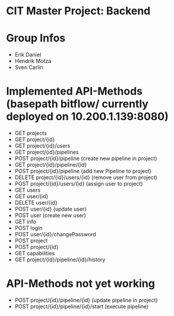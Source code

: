 # CIT Master Project: Backend

# Group Infos

* Erik Daniel
* Hendrik Motza
* Sven Carlin

# Implemented API-Methods (basepath bitflow/ currently deployed on 10.200.1.139:8080)

* GET projects
* GET project/{id}
* GET project/{id}/users
* GET project/{id}/pipelines
* POST project/{id}/pipeline (create new pipeline in project)
* GET project/{id}/pipeline/{id}
* POST project/{id}/pipeline (add new Pipeline to project)
* DELETE project/{id}/users/{id} (remove user from project)
* POST project/{id}/users/{id} (assign user to project)
* GET users
* GET user/{id}
* DELETE user/{id}
* POST user/{id} (update user)
* POST user (create new user)
* GET info
* POST login
* POST user/{id}/changePassword
* POST project
* POST project/{id}
* GET capabilities
* GET project/{id}/pipeline/{id}/history 

# API-Methods not yet working

* POST project/{id}/pipeline/{id} (update pipeline in project)
* POST project/{id}/pipeline/{id}/start (execute pipeline)


